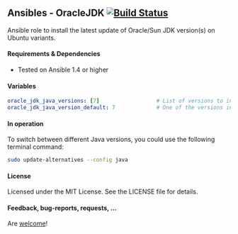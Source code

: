 ## Ansibles - OracleJDK [![Build Status](https://travis-ci.org/Ansibles/oracle-jdk.png)](https://travis-ci.org/Ansibles/oracle-jdk)

Ansible role to install the latest update of Oracle/Sun JDK version(s) on Ubuntu variants.


#### Requirements & Dependencies
- Tested on Ansible 1.4 or higher

#### Variables

```yaml
oracle_jdk_java_versions: [7]                  # List of versions to install (6, 7 and/or 8)
oracle_jdk_java_version_default: 7             # One of the versions installed above
```

#### In operation

To switch between different Java versions, you could use the following terminal command:
```bash
sudo update-alternatives --config java
```

#### License

Licensed under the MIT License. See the LICENSE file for details.

#### Feedback, bug-reports, requests, ...

Are [welcome](https://github.com/ansibles/oracle-jdk/issues)!

